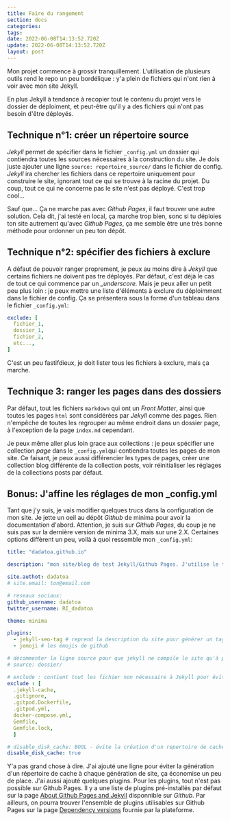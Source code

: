 ```yaml
---
title: Faire du rangement
section: docs
categories:
tags: 
date: 2022-06-08T14:13:52.720Z
update: 2022-06-08T14:13:52.720Z 
layout: post
---
```

Mon projet commence à grossir tranquillement. L'utilisation de plusieurs outils rend le repo un peu bordélique : y'a plein de fichiers qui n'ont rien à voir avec mon site Jekyll. 

En plus Jekyll à tendance à recopier tout le contenu du projet vers le dossier de déploiment, et peut-être qu'il y a des fichiers qui n'ont pas besoin d'être déployés.
## Technique n°1: créer un répertoire source

*Jekyll* permet de spécifier dans le fichier `_config.yml` un dossier qui contiendra toutes les sources nécessaires à la construction du site. Je dois juste ajouter une ligne `source: repertoire_source/` dans le fichier de config. *Jekyll* ira chercher les fichiers dans ce repertoire uniquement pour construire le site, ignorant tout ce qui se trouve à la racine du projet. Du coup, tout ce qui ne concerne pas le site n'est pas déployé. C'est trop cool... 

Sauf que... Ça ne marche pas avec *Github Pages*, il faut trouver une autre solution. Cela dit, j'ai testé en local, ça marche trop bien, sonc si tu déploies ton site autrement qu'avec *Github Pages*, ça me semble être une très bonne méthode pour ordonner un peu ton dépôt.

## Technique n°2: spécifier des fichiers à exclure

A défaut de pouvoir ranger proprement, je peux au moins dire à *Jekyll* que certains fichiers ne doivent pas tre déployés. Par défaut, c'est déjà le cas de tout ce qui commence par un *_underscore.* Mais je peux aller un petit peu plus loin : je peux mettre une liste d'éléments à exclure du déploimment dans le fichier de config. Ça se présentera sous la forme d'un tableau dans le fichier `_config.yml`:

```yaml
exclude: [
  fichier_1,
  dossier_1,
  fichier_2,
  etc...,
]
```

C'est un peu fastifdieux, je doit lister tous les fichiers à exclure, mais ça marche.

## Technique 3: ranger les pages dans des dossiers

Par défaut, tout les fichiers `markdown` qui ont un *Front Matter*, ainsi que toutes les pages `html` sont considérées par *Jekyll* comme des pages. Rien n'empêche de toutes les regrouper au même endroit dans un dossier page, à l'exception de la page `index.md` cependant.

Je peux même aller plus loin grace aux collections : je peux spécifier une collection *page* dans le `_config.yml`qui contiendra toutes les pages de mon site. Ce faisant, je peux aussi différencier les types de pages, créer une collection blog différente de la collection posts, voir réinitialiser les réglages de la collections posts par défaut.

## Bonus: J'affine les réglages de mon _config.yml

Tant que j'y suis, je vais modifier quelques trucs dans la configuration de mon site. Je jette un oeil au dépôt *Github* de minima pour avoir la documentation d'abord. Attention, je suis sur *Github Pages*, du coup je ne suis pas sur la dernière version de minima 3.X, mais sur une 2.X. Certaines options diffèrent un peu, voilà à quoi ressemble mon `_config.yml`:

```yaml
title: "dadatoa.github.io"

description: "mon site/blog de test Jekyll/Github Pages. J'utilise le thème minima fourni par défaut avec Github Pages"

site.authot: dadatoa
# site.email: ton@email.com

# reseaux sociaux:
github_username: dadatoa
twitter_username: RI_dadatoa

theme: minima

plugins:
  - jekyll-seo-tag # reprend la description du site pour générer un tag html meta SEO
  - jemoji # les émojis de github

# décommenter la ligne source pour que jekyll ne compile le site qu'à partir du contenu du dossier spécifié
# source: dossier/ 

# exclude : contient tout les fichier non nécessaire à Jekyll pour éviter qu'ils ne soient copier ds le repertoire de deploy
exclude : [
  .jekyll-cache,
  .gitignore,
  .gitpod.Dockerfile,
  .gitpod.yml,
  docker-compose.yml,
  Gemfile,
  Gemfile.lock,
  ]

# disable_disk_cache: BOOL - évite la création d'un repertoire de cache type .jekyll-cache
disable_disk_cache: true
```

Y'a pas grand chose à dire. J'ai ajouté une ligne pour éviter la génération d'un répertoire de cache à chaque génération de site, ça économise un peu de place. J'ai aussi ajouté quelques plugins. Pour les plugins, tout n'est pas possible sur Github Pages. Il y a une liste de plugins pré-installés par défaut sur la page [About Github Pages and Jekyll](https://docs.github.com/en/pages/setting-up-a-github-pages-site-with-jekyll/about-github-pages-and-jekyll) disponnible sur *Github*. Par ailleurs, on pourra trouver l'ensemble de plugins utilisables sur Github Pages sur la page [Dependency versions](https://pages.github.com/versions/) fournie par la plateforme.